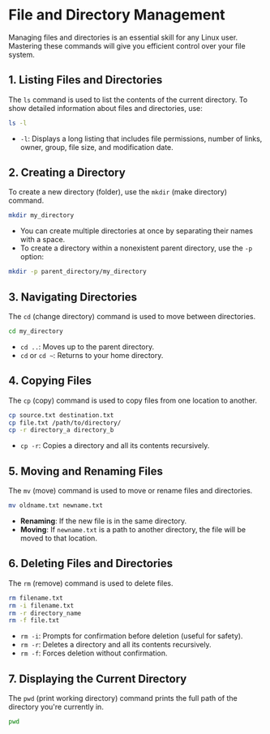 # File and Directory Management

Managing files and directories is an essential skill for any Linux user. Mastering these commands will give you efficient control over your file system.

## 1. Listing Files and Directories
The `ls` command is used to list the contents of the current directory. To show detailed information about files and directories, use:

```bash
ls -l
```

- `-l`: Displays a long listing that includes file permissions, number of links, owner, group, file size, and modification date.

## 2. Creating a Directory
To create a new directory (folder), use the `mkdir` (make directory) command.

```bash
mkdir my_directory
```

- You can create multiple directories at once by separating their names with a space.
- To create a directory within a nonexistent parent directory, use the `-p` option:

```bash
mkdir -p parent_directory/my_directory
```

## 3. Navigating Directories
The `cd` (change directory) command is used to move between directories.

```bash
cd my_directory
```

- `cd ..`: Moves up to the parent directory.
- `cd` or `cd ~`: Returns to your home directory.

## 4. Copying Files
The `cp` (copy) command is used to copy files from one location to another.

```bash
cp source.txt destination.txt
cp file.txt /path/to/directory/
cp -r directory_a directory_b
```

- `cp -r`: Copies a directory and all its contents recursively.

## 5. Moving and Renaming Files
The `mv` (move) command is used to move or rename files and directories.

```bash
mv oldname.txt newname.txt
```

- **Renaming**: If the new file is in the same directory.
- **Moving**: If `newname.txt` is a path to another directory, the file will be moved to that location.

## 6. Deleting Files and Directories
The `rm` (remove) command is used to delete files.

```bash
rm filename.txt
rm -i filename.txt
rm -r directory_name
rm -f file.txt
```

- `rm -i`: Prompts for confirmation before deletion (useful for safety).
- `rm -r`: Deletes a directory and all its contents recursively.
- `rm -f`: Forces deletion without confirmation.

## 7. Displaying the Current Directory
The `pwd` (print working directory) command prints the full path of the directory you're currently in.

```bash
pwd
